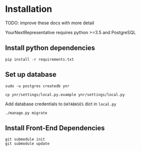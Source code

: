 # Installation

TODO: improve these docs with more detail

YourNextRepresentative requires python >=3.5 and PostgreSQL

## Install python dependencies

```
pip install -r requirements.txt
```

## Set up database

```
sudo -u postgres createdb ynr
```

```
cp ynr/settings/local.py.example ynr/settings/local.py
```

Add database credentials to `DATABASES` dict in `local.py`

```
./manage.py migrate
```

## Install Front-End Dependencies

```
git submodule init
git submodule update
```
